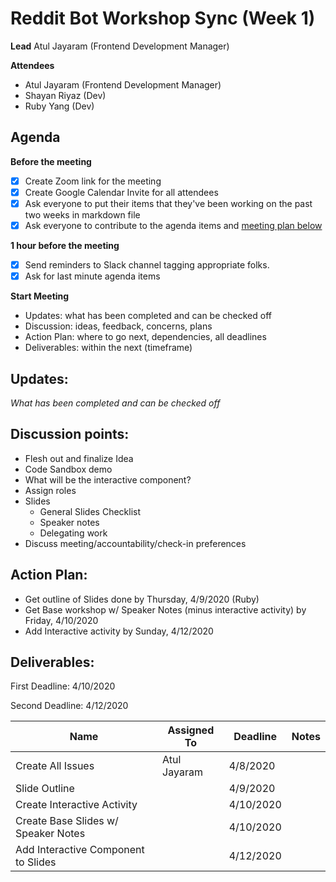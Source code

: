 # Reddit Bot Workshop Sync (Week 1)

**Lead**
Atul Jayaram (Frontend Development Manager)

**Attendees**

* Atul Jayaram (Frontend Development Manager)
* Shayan Riyaz (Dev)
* Ruby Yang (Dev)

## Agenda

**Before the meeting**

- [x] Create Zoom link for the meeting
- [x] Create Google Calendar Invite for all attendees
- [x] Ask everyone to put their items that they've been working on the past two weeks in markdown file
- [x] Ask everyone to contribute to the agenda items and [meeting plan below](https://github.com/shreyagupta98/people/blob/master/meeting_template.md#updates)

**1 hour before the meeting**

- [x] Send reminders to Slack channel tagging appropriate folks. 
- [x] Ask for last minute agenda items

**Start Meeting**

* Updates: what has been completed and can be checked off
* Discussion: ideas, feedback, concerns, plans
* Action Plan: where to go next, dependencies, all deadlines
* Deliverables: within the next (timeframe)

## Updates:

*What has been completed and can be checked off*

## Discussion points:

* Flesh out and finalize Idea
* Code Sandbox demo
* What will be the interactive component?
* Assign roles
* Slides
  * General Slides Checklist
  * Speaker notes
  * Delegating work
* Discuss meeting/accountability/check-in preferences

## Action Plan:

* Get outline of Slides done by Thursday, 4/9/2020 (Ruby)
* Get Base workshop w/ Speaker Notes (minus interactive activity) by Friday, 4/10/2020 
* Add Interactive activity by Sunday, 4/12/2020



## Deliverables:

First Deadline: 4/10/2020

Second Deadline: 4/12/2020



| Name                                | Assigned To  | Deadline  | Notes |
| ----------------------------------- | ------------ | --------- | ----- |
| Create All Issues                   | Atul Jayaram | 4/8/2020  |       |
| Slide Outline                       |              | 4/9/2020  |       |
| Create Interactive Activity         |              | 4/10/2020 |       |
| Create Base Slides w/ Speaker Notes |              | 4/10/2020 |       |
| Add Interactive Component to Slides |              | 4/12/2020 |       |
